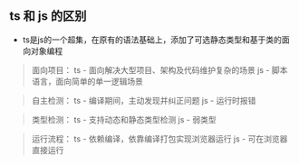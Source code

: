 ## ts 和 js 的区别

* ts是js的一个超集，在原有的语法基础上，添加了可选静态类型和基于类的面向对象编程

> 面向项目：
ts - 面向解决大型项目、架构及代码维护复杂的场景
js - 脚本语言，面向简单的单一逻辑场景

> 自主检测：
ts - 编译期间，主动发现并纠正问题
js - 运行时报错

> 类型检测：
ts - 支持动态和静态类型检测
js - 弱类型

> 运行流程：
ts - 依赖编译，依靠编译打包实现浏览器运行
js - 可在浏览器直接运行